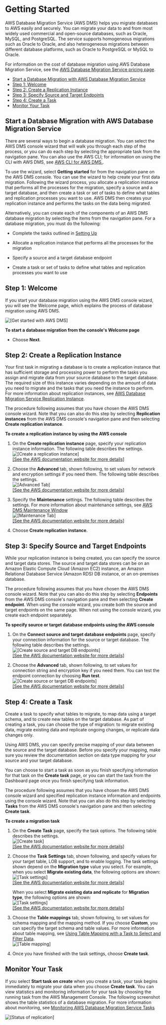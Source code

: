 # Getting Started<a name="CHAP_GettingStarted"></a>

AWS Database Migration Service \(AWS DMS\) helps you migrate databases to AWS easily and securely\. You can migrate your data to and from most widely used commercial and open\-source databases, such as Oracle, MySQL, and PostgreSQL\. The service supports homogeneous migrations such as Oracle to Oracle, and also heterogeneous migrations between different database platforms, such as Oracle to PostgreSQL or MySQL to Oracle\. 

For information on the cost of database migration using AWS Database Migration Service, see the [AWS Database Migration Service pricing page](http://aws.amazon.com/dms/pricing/)\.


+ [Start a Database Migration with AWS Database Migration Service](#CHAP_GettingStarted.Dashboard)
+ [Step 1: Welcome](#CHAP_GettingStarted.Welcome)
+ [Step 2: Create a Replication Instance](#CHAP_GettingStarted.ReplicationInstance)
+ [Step 3: Specify Source and Target Endpoints](#CHAP_GettingStarted.Endpoints)
+ [Step 4: Create a Task](#CHAP_GettingStarted.Tasks)
+ [Monitor Your Task](#CHAP_GettingStarted.Conclusion)

## Start a Database Migration with AWS Database Migration Service<a name="CHAP_GettingStarted.Dashboard"></a>

There are several ways to begin a database migration\. You can select the AWS DMS console wizard that will walk you through each step of the process, or you can do each step by selecting the appropriate task from the navigation pane\. You can also use the AWS CLI; for information on using the CLI with AWS DMS, see [ AWS CLI for AWS DMS\.](http://docs.aws.amazon.com/cli/latest/reference/dms/index.html)\.

To use the wizard, select **Getting started** for from the navigation pane on the AWS DMS console\. You can use the wizard to help create your first data migration\. Following the wizard process, you allocate a replication instance that performs all the processes for the migration, specify a source and a target database, and then create a task or set of tasks to define what tables and replication processes you want to use\. AWS DMS then creates your replication instance and performs the tasks on the data being migrated\.

Alternatively, you can create each of the components of an AWS DMS database migration by selecting the items from the navigation pane\. For a database migration, you must do the following:

+ Complete the tasks outlined in [Setting Up](CHAP_SettingUp.md)

+ Allocate a replication instance that performs all the processes for the migration

+ Specify a source and a target database endpoint

+ Create a task or set of tasks to define what tables and replication processes you want to use

## Step 1: Welcome<a name="CHAP_GettingStarted.Welcome"></a>

If you start your database migration using the AWS DMS console wizard, you will see the Welcome page, which explains the process of database migration using AWS DMS\.

![\[Get started with AWS DMS\]](http://docs.aws.amazon.com/dms/latest/userguide/images/datarep-gs-wizard1.png)

**To start a database migration from the console's Welcome page**

+ Choose **Next**\.

## Step 2: Create a Replication Instance<a name="CHAP_GettingStarted.ReplicationInstance"></a>

Your first task in migrating a database is to create a replication instance that has sufficient storage and processing power to perform the tasks you assign and migrate data from your source database to the target database\. The required size of this instance varies depending on the amount of data you need to migrate and the tasks that you need the instance to perform\. For more information about replication instances, see [AWS Database Migration Service Replication Instance](CHAP_ReplicationInstance.md)\. 

The procedure following assumes that you have chosen the AWS DMS console wizard\. Note that you can also do this step by selecting **Replication instances** from the AWS DMS console's navigation pane and then selecting **Create replication instance**\.

**To create a replication instance by using the AWS console**

1. On the **Create replication instance** page, specify your replication instance information\. The following table describes the settings\.   
![\[Create a replication instance\]](http://docs.aws.amazon.com/dms/latest/userguide/images/datarep-gs-wizard2.png)    
[\[See the AWS documentation website for more details\]](http://docs.aws.amazon.com/dms/latest/userguide/CHAP_GettingStarted.html)

1. Choose the **Advanced** tab, shown following, to set values for network and encryption settings if you need them\. The following table describes the settings\.  
![\[Advanced Tab\]](http://docs.aws.amazon.com/dms/latest/userguide/images/datarep-gs-wizard2A.png)    
[\[See the AWS documentation website for more details\]](http://docs.aws.amazon.com/dms/latest/userguide/CHAP_GettingStarted.html)

1. Specify the **Maintenance** settings\. The following table describes the settings\. For more information about maintenance settings, see [ AWS DMS Maintenance Window](CHAP_ReplicationInstance.md#CHAP_ReplicationInstance.MaintenanceWindow)  
![\[Maintenance Tab\]](http://docs.aws.amazon.com/dms/latest/userguide/images/datarep-gs-wizard2B.png)    
[\[See the AWS documentation website for more details\]](http://docs.aws.amazon.com/dms/latest/userguide/CHAP_GettingStarted.html)

1. Choose **Create replication instance**\.

## Step 3: Specify Source and Target Endpoints<a name="CHAP_GettingStarted.Endpoints"></a>

While your replication instance is being created, you can specify the source and target data stores\. The source and target data stores can be on an Amazon Elastic Compute Cloud \(Amazon EC2\) instance, an Amazon Relational Database Service \(Amazon RDS\) DB instance, or an on\-premises database\.

The procedure following assumes that you have chosen the AWS DMS console wizard\. Note that you can also do this step by selecting **Endpoints** from the AWS DMS console's navigation pane and then selecting **Create endpoint**\. When using the console wizard, you create both the source and target endpoints on the same page\. When not using the console wizard, you create each endpoint separately\.

**To specify source or target database endpoints using the AWS console**

1. On the **Connect source and target database endpoints** page, specify your connection information for the source or target database\. The following table describes the settings\.  
![\[Create source and target DB endpoints\]](http://docs.aws.amazon.com/dms/latest/userguide/images/datarep-gs-wizard3.png)    
[\[See the AWS documentation website for more details\]](http://docs.aws.amazon.com/dms/latest/userguide/CHAP_GettingStarted.html)

1. Choose the **Advanced** tab, shown following, to set values for connection string and encryption key if you need them\. You can test the endpoint connection by choosing **Run test**\.  
![\[Create source or target DB endpoints\]](http://docs.aws.amazon.com/dms/latest/userguide/images/datarep-gs-wizard3a.png)    
[\[See the AWS documentation website for more details\]](http://docs.aws.amazon.com/dms/latest/userguide/CHAP_GettingStarted.html)

## Step 4: Create a Task<a name="CHAP_GettingStarted.Tasks"></a>

Create a task to specify what tables to migrate, to map data using a target schema, and to create new tables on the target database\. As part of creating a task, you can choose the type of migration: to migrate existing data, migrate existing data and replicate ongoing changes, or replicate data changes only\.

Using AWS DMS, you can specify precise mapping of your data between the source and the target database\. Before you specify your mapping, make sure you review the documentation section on data type mapping for your source and your target database\.

You can choose to start a task as soon as you finish specifying information for that task on the **Create task** page, or you can start the task from the Dashboard page once you finish specifying task information\.

The procedure following assumes that you have chosen the AWS DMS console wizard and specified replication instance information and endpoints using the console wizard\. Note that you can also do this step by selecting **Tasks** from the AWS DMS console's navigation pane and then selecting **Create task**\. 

**To create a migration task**

1. On the **Create Task** page, specify the task options\. The following table describes the settings\.  
![\[Create task\]](http://docs.aws.amazon.com/dms/latest/userguide/images/datarep-gs-wizard4.png)    
[\[See the AWS documentation website for more details\]](http://docs.aws.amazon.com/dms/latest/userguide/CHAP_GettingStarted.html)

1. Choose the **Task Settings** tab, shown following, and specify values for your target table, LOB support, and to enable logging\. The task settings shown depend on the **Migration type** value you select\. For example, when you select **Migrate existing data**, the following options are shown:  
![\[Task settings\]](http://docs.aws.amazon.com/dms/latest/userguide/images/datarep-gs-wizard4-settings.png)    
[\[See the AWS documentation website for more details\]](http://docs.aws.amazon.com/dms/latest/userguide/CHAP_GettingStarted.html)

   When you select **Migrate existing data and replicate** for **Migration type**, the following options are shown:  
![\[Task settings\]](http://docs.aws.amazon.com/dms/latest/userguide/images/datarep-gs-wizard4a-settings.png)    
[\[See the AWS documentation website for more details\]](http://docs.aws.amazon.com/dms/latest/userguide/CHAP_GettingStarted.html)

1. Choose the **Table mappings** tab, shown following, to set values for schema mapping and the mapping method\. If you choose **Custom**, you can specify the target schema and table values\. For more information about table mapping, see [Using Table Mapping with a Task to Select and Filter Data](CHAP_Tasks.CustomizingTasks.TableMapping.md)\.  
![\[Table mapping\]](http://docs.aws.amazon.com/dms/latest/userguide/images/datarep-gs-wizard4-tablemapping.png)

1. Once you have finished with the task settings, choose **Create task**\.

## Monitor Your Task<a name="CHAP_GettingStarted.Conclusion"></a>

If you select **Start task on create** when you create a task, your task begins immediately to migrate your data when you choose **Create task**\. You can view statistics and monitoring information for your task by choosing the running task from the AWS Management Console\. The following screenshot shows the table statistics of a database migration\. For more information about monitoring, see [Monitoring AWS Database Migration Service Tasks](CHAP_Monitoring.md)

![\[Status of replication\]](http://docs.aws.amazon.com/dms/latest/userguide/images/datarep-monitoring3.png)